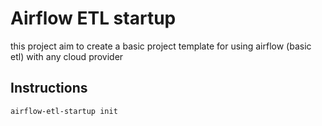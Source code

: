 # Airflow ETL startup

this project aim to create a basic project template for using airflow (basic etl) with any cloud provider 

## Instructions

`airflow-etl-startup init`

